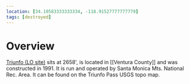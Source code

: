 ```yaml
---
location: [34.10583333333334, -118.91527777777779]
tags: [destroyed]
---
```


# Overview

[Triunfo (LO site)](http://www.peakbagging.com/CALookoutPhotos/Triunfo.html) sits at 2658', is located in [[Ventura County]] and was constructed in 1991. It is run and operated by Santa Monica Mts. National Rec. Area. It can be found on the Triunfo Pass USGS topo map.

